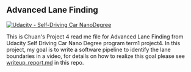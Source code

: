 ## Advanced Lane Finding
[![Udacity - Self-Driving Car NanoDegree](https://s3.amazonaws.com/udacity-sdc/github/shield-carnd.svg)](http://www.udacity.com/drive)

This is Chuan's Project 4 read me file for Advanced Lane Finding from Udacity Self Driving Car Nano Degree program term1 project4.
In this project, my goal is to write a software pipeline to identify the lane boundaries in a video, for details on how to realize this goal please see [writeup_report.md](https://github.com/GitHubChuanYu/Project4_AdvancedLaneFinding/blob/master/writeup_template.md) in this repo.


